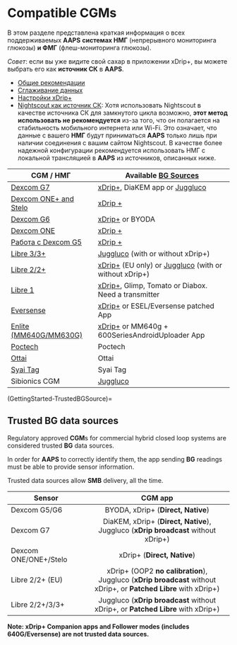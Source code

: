 # Compatible CGMs

В этом разделе представлена краткая информация о всех поддерживаемых **AAPS** **системах НМГ** (непрерывного мониторинга глюкозы) **и ФМГ** (флеш-мониторинга глюкозы).

*Совет*: если вы уже видите свой сахар в приложении xDrip+, вы можете выбрать его как **источник СК** в **AAPS**.

* [Общие рекомендации](../CompatibleCgms/GeneralCGMRecommendation.md)
* [Сглаживание данных](../CompatibleCgms/SmoothingBloodGlucoseData.md)
* [Настройки xDrip+](../CompatibleCgms/xDrip.md)
* [Nightscout как источник СК](../CompatibleCgms/CgmNightscoutUpload.md): Хотя использовать Nightscout в качестве источника СК для замкнутого цикла возможно, **этот метод использовать не рекомендуется** из-за того, что он полагается на стабильность мобильного интернета или Wi-Fi. Это означает, что данные с вашего **НМГ** будут приниматься **AAPS** только лишь при наличии соединения с вашим сайтом Nightscout. В качестве более надежной конфигурации рекомендуется использовать НМГ с локальной трансляцией в **AAPS** из источников, описанных ниже.

| CGM /  НМГ                                             | Available [BG Sources](#Config-Builder-bg-source)                                                                    |
| ------------------------------------------------------ | -------------------------------------------------------------------------------------------------------------------- |
| [Dexcom G7](../CompatibleCgms/DexcomG7.md)             | [xDrip+](../CompatibleCgms/xDrip.md), DiaKEM app or [Juggluco](../CompatibleCgms/Juggluco.md)                        |
| [Dexcom ONE+ and Stelo](../CompatibleCgms/DexcomG7.md) | [xDrip +](../CompatibleCgms/xDrip.md)                                                                                |
| [Dexcom G6](../CompatibleCgms/DexcomG6.md)             | [xDrip+](../CompatibleCgms/xDrip.md) or BYODA                                                                        |
| [Dexcom ONE](../CompatibleCgms/DexcomG6.md)            | [xDrip +](../CompatibleCgms/xDrip.md)                                                                                |
| [Работа с Dexcom G5](../CompatibleCgms/DexcomG5.md)    | [xDrip +](../CompatibleCgms/xDrip.md)                                                                                |
| [Libre 3/3+](../CompatibleCgms/Libre3.md)              | [Juggluco](../CompatibleCgms/Juggluco.md) (with or without xDrip+)                                                   |
| [Libre 2/2+](../CompatibleCgms/Libre2.md)              | [xDrip+](../CompatibleCgms/xDrip.md) (EU only) or [Juggluco](../CompatibleCgms/Juggluco.md) (with or without xDrip+) |
| [Libre 1](../CompatibleCgms/Libre1.md)                 | [xDrip+](../CompatibleCgms/xDrip.md), Glimp, Tomato or Diabox. Need a transmitter                                    |
| [Eversense](../CompatibleCgms/Eversense.md)            | [xDrip+](../CompatibleCgms/xDrip.md) or ESEL/Eversense patched App                                                   |
| [Enlite (MM640G/MM630G)](../CompatibleCgms/MM640g.md)  | [xDrip+](../CompatibleCgms/xDrip.md) or MM640g + 600SeriesAndroidUploader App                                        |
| [Poctech](../CompatibleCgms/PocTech.md)                | Poctech                                                                                                              |
| [Ottai](../CompatibleCgms/OttaiM8.md)                  | Ottai                                                                                                                |
| [Syai Tag](../CompatibleCgms/SyaiTagX1.md)             | Syai Tag                                                                                                             |
| Sibionics CGM                                          | [Juggluco](../CompatibleCgms/Juggluco.md)                                                                            |

(GettingStarted-TrustedBGSource)=

## Trusted BG data sources

Regulatory approved **CGM**s for commercial hybrid closed loop systems are considered trusted **BG** data sources.

In order for **AAPS** to correctly identify them, the app sending **BG** readings must be able to provide sensor information.

Trusted data sources allow **SMB** delivery, all the time.

| Sensor                |                                                        CGM app                                                         |
| --------------------- |:----------------------------------------------------------------------------------------------------------------------:|
| Dexcom G5/G6          |                                           BYODA, xDrip+ (**Direct, Native**)                                           |
| Dexcom G7             |                DiaKEM, xDrip+ (**Direct, Native**), </br>Juggluco (**xDrip broadcast** without xDrip+)                 |
| Dexcom ONE/ONE+/Stelo |                                              xDrip+ (**Direct, Native**)                                               |
| Libre 2/2+ (EU)       | xDrip+ (OOP2 **no calibration**), </br>Juggluco (**xDrip broadcast** without xDrip+, or **Patched Libre** with xDrip+) |
| Libre 2/2+/3/3+       |                    Juggluco (**xDrip broadcast** without xDrip+, or **Patched Libre** with xDrip+)                     |

**Note: xDrip+ Companion apps and Follower modes (includes 640G/Eversense) are not trusted data sources.**
